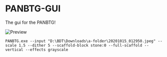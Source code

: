 # PANBTG-GUI

The gui for the PANBTG!

![Preview](https://cdn.discordapp.com/attachments/776442282877648906/776547812451549194/unknown.png)

`PANBTG.exe --input "D:\BDT\Downloads\a-folder\20201015_012950.jpeg" --scale 1.5 --dither 5 --scaffold-block stone:0 --full-scaffold --vertical --effects grayscale`
